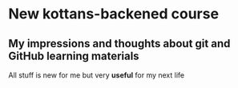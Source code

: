 # New kottans-backened course
## My impressions and thoughts about git and GitHub learning materials
All stuff is new for me but very **useful** for my next life
